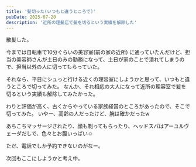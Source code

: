 ```yaml
---
title: '髪切った(いつもと違うところで)'
pubDate: 2025-07-20
description: '近所の理髪店で髪を切るという実績を解除した'
---
```


散髪した。

今までは自転車で10分ぐらいの美容室(前の家の近所)
に通っていたんだけど、担当の美容師さんが土日のみの勤務になって、土日が家のことで潰れてしまうので、担当以外の人に切ってもらっていた。

それなら、平日にシュっと行ける近くの理容室にしようかと思って、いつもと違うところで切ってみた。
なんか、それ相応の大人になって近所の理容室で髪を切るという実績も解除してみたかった。

わりと評価が高く、古くからやっている家族経営のところがあったので、そこで切ってみた。
いやー、高齢の人だったけど、腕は確かだったw

あちこちマッサージされたり、顔も剃ってもらったり、ヘッドスパはアーユルヴェーダだしで、色々とお腹いっぱい☺️

ただ、電話でしか予約できないのがなー。

次回もここにしようかと考え中。

